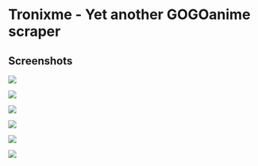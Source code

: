 # Tronixme - Yet another GOGOanime scraper

## Screenshots

![](https://i.imgur.com/AKGdNHN.png)

![](https://i.imgur.com/XgcezFY.png)

![](https://i.imgur.com/hYqahjI.png)

![](https://i.imgur.com/Hl6a26z.png)

![](https://i.imgur.com/OWpXTa9.png)

![](https://i.imgur.com/UZu2snQ.png)
